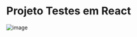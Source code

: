 # Projeto Testes em React

![image](https://user-images.githubusercontent.com/64482847/218309230-84cc63d5-9b76-4ea5-b3d5-8a4b05b65f02.png)
